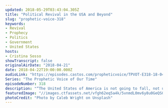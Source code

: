 ```yaml
---
updated: 2018-05-29T03:43:04.305Z
title: "Political Revival in the USA and Beyond"
slug: "prophetic-voice-318"
keywords:
- Revival
- Prophecy
- Politics
- Government
- United States
hosts:
- Cristina Sosso
showTranscript: false
originalAirDate: "2018-04-21"
date: 2018-04-22T19:00:00.000Z
audioLink: "https://episodes.castos.com/propheticvoice/TPVOT-E318-18-04-21-22-Political-Revival-in-the-USA-and-Beyond.mp3"
Series: "The Prophetic Voice of Our Time"
episodeNumber: 318
description: "“The United States of America is not going to fall, not under our watch in Jesus’ name!... The Lord directed me a few weeks ago to go to Washington D.C. to pray for our country, political leaders, and to release prophecies... So we obeyed God… This is one thing about the Holy Spirit. He will not tell you the exact specific of why He’s sending you somewhere but He has your back. He will protect you, and you need to follow those instructions to the letter… and even if it’s not something great in your eyes, it’s very important to God that you put Him first and that you obey.” Key scripture: Isaiah 45:8"
featuredImage: "//images.ctfassets.net/vfgh62eq5a4k/5vnmdL0mv6y8u0GeQSGcwU/b62dfb714db0233e56c52d3466043fd1/caleb-wright-14716-unsplash.jpg"
photoCredit: "Photo by Caleb Wright on Unsplash"
---
```

